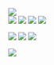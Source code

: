 ![](https://img.shields.io/badge/version-v0.2.3-gold)  
![](https://img.shields.io/badge/python-v3.10.1-blue)
![](https://img.shields.io/badge/Flask-v2.1.2-pink)
![](https://img.shields.io/badge/Docker-v20.10.17-orange)
![](https://img.shields.io/badge/flake8-v5.0.4-purple)

![](https://img.shields.io/badge/pytest-v7.1.2-black)
![](https://img.shields.io/badge/passed_tests-1-brightgreen)
![](https://img.shields.io/badge/failed_tests-0-red)

![](https://img.shields.io/badge/coverage-99%25-brightgreen)

